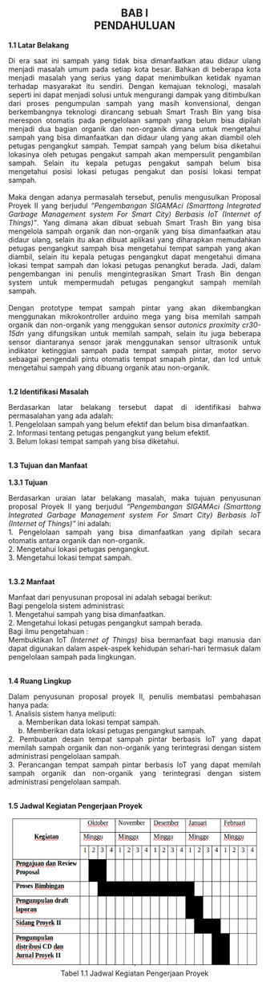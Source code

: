 <h2 align="center">BAB I <br> PENDAHULUAN</h2>
<strong>1.1 Latar Belakang</strong>
<p align="justify">
Di era saat ini sampah yang tidak bisa dimanfaatkan atau didaur ulang menjadi masalah umum pada setiap kota besar. Bahkan di beberapa kota menjadi masalah yang serius yang dapat menimbulkan ketidak nyaman terhadap masyarakat itu sendiri. Dengan kemajuan teknologi, masalah seperti ini dapat menjadi solusi untuk mengurangi dampak yang ditimbulkan dari proses pengumpulan sampah yang masih konvensional, dengan berkembangnya teknologi dirancang sebuah Smart Trash Bin yang bisa merespon otomatis pada pengelolaan sampah yang belum bisa dipilah menjadi dua bagian organik dan non-organik dimana untuk mengetahui sampah yang bisa dimanfaatkan dan didaur ulang yang akan diambil oleh petugas pengangkut sampah. Tempat sampah yang belum bisa diketahui lokasinya oleh petugas pengakut sampah akan mempersulit pengambilan sampah. Selain itu kepala petugas pengakut sampah belum bisa mengetahui posisi lokasi petugas pengakut dan posisi lokasi tempat sampah.
<br><br>
Maka dengan adanya permasalah tersebut, penulis mengusulkan Proposal Proyek II yang berjudul <i>“Pengembangan SIGAMAci (Smarttong Integrated Garbage Management system For Smart City) Berbasis IoT (Internet of Things)”</i>. Yang dimana akan dibuat sebuah Smart Trash Bin yang bisa mengelola sampah organik dan non-organik yang bisa dimanfaatkan atau didaur ulang, selain itu akan dibuat aplikasi yang diharapkan memudahkan petugas pengangkut sampah bisa mengetahui tempat sampah yang akan diambil, selain itu kepala petugas pengangkut dapat mengetahui dimana lokasi tempat sampah dan lokasi petugas penangkut berada. Jadi, dalam pengembangan ini penulis mengintegrasikan Smart Trash Bin dengan system untuk mempermudah petugas pengangkut sampah memilah sampah. 
<br><br>
Dengan prototype tempat sampah pintar yang akan dikembangkan menggunakan mikrokontroller arduino mega yang bisa memilah sampah organik dan non-organik yang menggukan sensor <i>autonics proximity cr30-15dn</i> yang difungsikan untuk memilah sampah, selain itu juga beberapa sensor diantaranya  sensor jarak menggunakan sensor ultrasonik  untuk indikator ketinggian sampah pada tempat sampah pintar, motor servo sebaagai pengendali pintu otomatis tempat smapah pintar, dan lcd untuk mengetahui sampah yang dibuang organik atau non-organik.
</p>
<br>
<strong>1.2 Identifikasi Masalah</strong>
<p align="justify">
Berdasarkan latar belakang tersebut dapat di identifikasi bahwa permasalahan yang ada adalah:
<br>1. Pengelolaan sampah yang belum efektif dan belum bisa dimanfaatkan.
<br>
2. Informasi tentang petugas pengangkut yang belum efektif.
<br>
3. Belum lokasi tempat sampah yang bisa diketahui.
</p>
<br>
<strong>1.3 Tujuan dan Manfaat</strong>
<br>
<br>
<strong>1.3.1 Tujuan</strong>
<p align="justify">
Berdasarkan uraian latar belakang masalah, maka tujuan penyusunan proposal Proyek II yang berjudul <i>“Pengembangan SIGAMAci (Smarttong Integrated Garbage Management system For Smart City) Berbasis IoT (Internet of Things)”</i> ini adalah:
<br>
1. Pengelolaan sampah yang bisa dimanfaatkan yang dipilah secara   
otomatis antara organik dan non-organik.
<br>
2. Mengetahui lokasi petugas pengangkut.
<br>
3. Mengetahui lokasi tempat sampah.
</p>
<br>
<strong>1.3.2 Manfaat</strong>
<p align="justify">
Manfaat dari penyusunan proposal ini adalah sebagai berikut:
<br>
Bagi pengelola sistem administrasi:
<br>
1. Mengetahui sampah yang bisa dimanfaatkan.
<br>
2. Mengetahui lokasi petugas pengangkut sampah berada.
<br>
Bagi ilmu pengetahuan :
<br>
Membuktikan IoT <i>(Internet of Things)</i> bisa bermanfaat bagi manusia dan dapat digunakan dalam aspek-aspek kehidupan sehari-hari termasuk dalam pengelolaan sampah pada lingkungan.
</p>
<br>
<strong>1.4 Ruang Lingkup</strong>
<p align="justify">
Dalam penyusunan proposal proyek II, penulis membatasi pembahasan hanya pada:
<br>
1. Analisis sistem hanya meliputi: 
<br>
&nbsp;&nbsp;&nbsp;&nbsp;&nbsp;a. Memberikan data lokasi tempat sampah. 
<br>
&nbsp;&nbsp;&nbsp;&nbsp;&nbsp;b. Memberikan data lokasi petugas pengangkut sampah. 
<br>
2. Pembuatan desain tempat sampah pintar berbasis IoT yang dapat memilah sampah organik dan non-organik yang terintegrasi dengan sistem administrasi pengelolaan sampah.
<br>
3. Perancangan tempat sampah pintar berbasis IoT yang dapat memilah sampah organik dan non-organik yang terintegrasi dengan sistem administrasi pengelolaan sampah.
</p>
<br>
<strong>1.5 Jadwal Kegiatan Pengerjaan Proyek</strong>
<p align="justify">
<p align="center">
    <img src="../../img/proposal/jadwalkegiatan.png" width="650" height="300">
    <br>
    Tabel 1.1 Jadwal Kegiatan Pengerjaan Proyek
</p>
